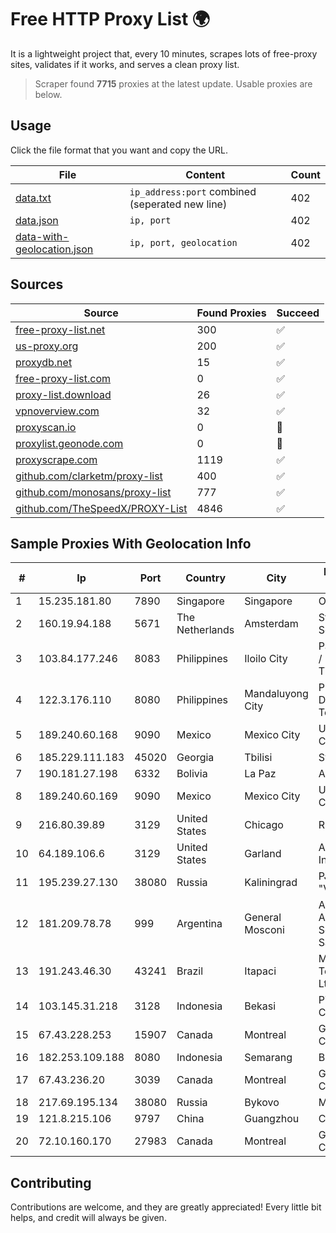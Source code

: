 
# Free HTTP Proxy List 🌍

It is a lightweight project that, every 10 minutes, scrapes lots of free-proxy sites, validates if it works, and serves a clean proxy list.


> Scraper found **7715** proxies at the latest update. Usable proxies are below.

## Usage

Click the file format that you want and copy the URL.


|File|Content|Count|
|----|-------|-----|
|[data.txt](https://raw.githubusercontent.com/themiralay/Proxy-List-World/master/data.txt)|`ip_address:port` combined (seperated new line)|402|
|[data.json](https://raw.githubusercontent.com/themiralay/Proxy-List-World/master/data.json)|`ip, port`|402|
|[data-with-geolocation.json](https://raw.githubusercontent.com/themiralay/Proxy-List-World/master/data-with-geolocation.json)|`ip, port, geolocation`|402|

## Sources

|Source|Found Proxies|Succeed|
|------|-------------|-------|
|[free-proxy-list.net](https://free-proxy-list.net)|300|✅|
|[us-proxy.org](https://www.us-proxy.org)|200|✅|
|[proxydb.net](http://proxydb.net)|15|✅|
|[free-proxy-list.com](https://free-proxy-list.com/?page=&port=&type%5B%5D=http&type%5B%5D=https&up_time=0&search=Search)|0|✅|
|[proxy-list.download](https://www.proxy-list.download/HTTP)|26|✅|
|[vpnoverview.com](https://vpnoverview.com/privacy/anonymous-browsing/free-proxy-servers)|32|✅|
|[proxyscan.io](https://www.proxyscan.io)|0|🚫|
|[proxylist.geonode.com](https://proxylist.geonode.com/api/proxy-list?limit=300&page=1&sort_by=lastChecked&sort_type=desc&protocols=http,https)|0|🚫|
|[proxyscrape.com](https://api.proxyscrape.com/v2/?request=displayproxies&protocol=http&timeout=10000&country=all&ssl=all&anonymity=all)|1119|✅|
|[github.com/clarketm/proxy-list](https://raw.githubusercontent.com/clarketm/proxy-list/master/proxy-list-raw.txt)|400|✅|
|[github.com/monosans/proxy-list](https://raw.githubusercontent.com/monosans/proxy-list/main/proxies/http.txt)|777|✅|
|[github.com/TheSpeedX/PROXY-List](https://raw.githubusercontent.com/TheSpeedX/PROXY-List/master/http.txt)|4846|✅|


## Sample Proxies With Geolocation Info

|#|Ip|Port|Country|City|Internet Service Provider|
|-|--|----|-------|----|-------------------------|
|1|15.235.181.80|7890|Singapore|Singapore|OVH SAS|
|2|160.19.94.188|5671|The Netherlands|Amsterdam|Stallion Network Services Limited|
|3|103.84.177.246|8083|Philippines|Iloilo City|Panay Broadband / Buenavista Cable TV., Inc.|
|4|122.3.176.110|8080|Philippines|Mandaluyong City|Philippine Long Distance Telephone Co.|
|5|189.240.60.168|9090|Mexico|Mexico City|Uninet S.A. de C.V.|
|6|185.229.111.183|45020|Georgia|Tbilisi|Sysnet LLC|
|7|190.181.27.198|6332|Bolivia|La Paz|AXS Bolivia S. A.|
|8|189.240.60.169|9090|Mexico|Mexico City|Uninet S.A. de C.V.|
|9|216.80.39.89|3129|United States|Chicago|RCN|
|10|64.189.106.6|3129|United States|Garland|Apogee Telecom Inc.|
|11|195.239.27.130|38080|Russia|Kaliningrad|PJSC "Vimpelcom"|
|12|181.209.78.78|999|Argentina|General Mosconi|ARSAT - Empresa Argentina de Soluciones Satelitales S.A.|
|13|191.243.46.30|43241|Brazil|Itapaci|Microturbo Telecomunicacoes Ltda-me|
|14|103.145.31.218|3128|Indonesia|Bekasi|PT. Indonesia Comnets Plus|
|15|67.43.228.253|15907|Canada|Montreal|GloboTech Communications|
|16|182.253.109.188|8080|Indonesia|Semarang|Biznet Metronet|
|17|67.43.236.20|3039|Canada|Montreal|GloboTech Communications|
|18|217.69.195.134|38080|Russia|Bykovo|MTS PJSC|
|19|121.8.215.106|9797|China|Guangzhou|Chinanet|
|20|72.10.160.170|27983|Canada|Montreal|GloboTech Communications|



## Contributing

Contributions are welcome, and they are greatly appreciated! Every
little bit helps, and credit will always be given.

